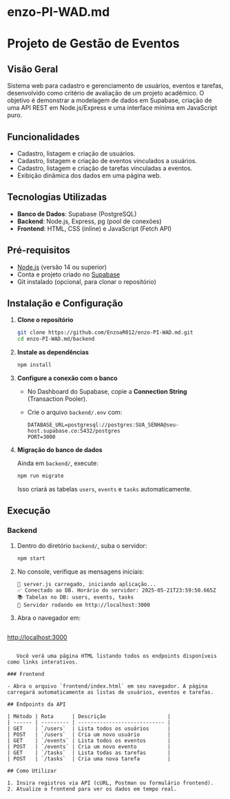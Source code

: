 # enzo-PI-WAD.md
# Projeto de Gestão de Eventos

## Visão Geral

Sistema web para cadastro e gerenciamento de usuários, eventos e tarefas, desenvolvido como critério de avaliação de um projeto acadêmico. O objetivo é demonstrar a modelagem de dados em Supabase, criação de uma API REST em Node.js/Express e uma interface mínima em JavaScript puro.

## Funcionalidades

* Cadastro, listagem e criação de usuários.
* Cadastro, listagem e criação de eventos vinculados a usuários.
* Cadastro, listagem e criação de tarefas vinculadas a eventos.
* Exibição dinâmica dos dados em uma página web.

## Tecnologias Utilizadas

* **Banco de Dados**: Supabase (PostgreSQL)
* **Backend**: Node.js, Express, pg (pool de conexões)
* **Frontend**: HTML, CSS (inline) e JavaScript (Fetch API)

## Pré-requisitos

* [Node.js](https://nodejs.org/) (versão 14 ou superior)
* Conta e projeto criado no [Supabase](https://supabase.com)
* Git instalado (opcional, para clonar o repositório)

## Instalação e Configuração

1. **Clone o repositório**

   ```bash
   git clone https://github.com/EnzoaR012/enzo-PI-WAD.md.git
   cd enzo-PI-WAD.md/backend
   ```
2. **Instale as dependências**

   ```bash
   npm install
   ```
3. **Configure a conexão com o banco**

   * No Dashboard do Supabase, copie a **Connection String** (Transaction Pooler).
   * Crie o arquivo `backend/.env` com:

     ```env
     DATABASE_URL=postgresql://postgres:SUA_SENHA@seu-host.supabase.co:5432/postgres
     PORT=3000
     ```
4. **Migração do banco de dados**

   Ainda em `backend/`, execute:

   ```bash
   npm run migrate
   ```

   Isso criará as tabelas `users`, `events` e `tasks` automaticamente.

## Execução

### Backend

1. Dentro do diretório `backend/`, suba o servidor:

   ```bash
   npm start
   ```

2. No console, verifique as mensagens iniciais:

   ```text
   🔹 server.js carregado, iniciando aplicação...
   ✅ Conectado ao DB. Horário do servidor: 2025-05-21T23:59:50.665Z
   📚 Tabelas no DB: users, events, tasks
   🚀 Servidor rodando em http://localhost:3000
   ```

3. Abra o navegador em:

   ```
   ```

[http://localhost:3000](http://localhost:3000)

```

   Você verá uma página HTML listando todos os endpoints disponíveis como links interativos.

### Frontend

- Abra o arquivo `frontend/index.html` em seu navegador. A página carregará automaticamente as listas de usuários, eventos e tarefas.

## Endpoints da API

| Método | Rota      | Descrição                    |
| ------ | --------- | ---------------------------- |
| GET    | `/users`  | Lista todos os usuários      |
| POST   | `/users`  | Cria um novo usuário         |
| GET    | `/events` | Lista todos os eventos       |
| POST   | `/events` | Cria um novo evento          |
| GET    | `/tasks`  | Lista todas as tarefas       |
| POST   | `/tasks`  | Cria uma nova tarefa         |

## Como Utilizar

1. Insira registros via API (cURL, Postman ou formulário frontend).
2. Atualize o frontend para ver os dados em tempo real.


